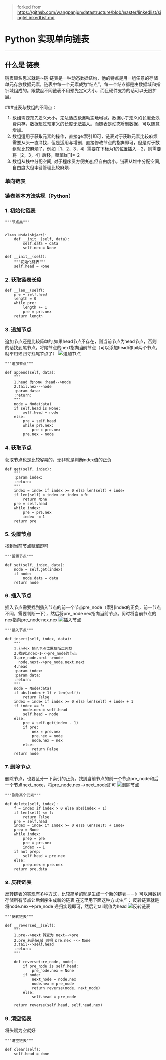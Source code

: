 > forked from https://github.com/wangpanjun/datastructure/blob/master/linkedlist/singleLinkedList.md

# Python 实现单向链表

------


## 什么是 **链表**

链表顾名思义就是～链
链表是一种动态数据结构，他的特点是用一组任意的存储单元存放数据元素。链表中每一个元素成为“结点”，每一个结点都是由数据域和指针域组成的。跟数组不同链表不用预先定义大小，而且硬件支持的话可以无限扩展。

###链表与数组的不同点：

 1. 数组需要预先定义大小，无法适应数据动态地增减，数据小于定义的长度会浪费内存，数据超过预定义的长度无法插入。而链表是动态增删数据，可以随意增加。
 2. 数组适用于获取元素的操作，直接get索引即可，链表对于获取元素比较麻烦需要从头一直寻找，但是适用与增删，直接修改节点的指向即可，但是对于数组就比较麻烦了，例如［1，2，3，4］需要在下标为1的位置插入－2，则需要将［2，3，4］后移，赋值ls[1]=-2
 3. 数组从栈中分配空间, 对于程序员方便快速,但自由度小。链表从堆中分配空间, 自由度大但申请管理比较麻烦.

### 单向链表

### 链表基本方法实现（Python）

### 1. 初始化链表
```
"""节点类"""


class Node(object):
    def __init__(self, data):
        self.data = data
        self.nex = None

def __init__(self):
    """初始化链表"""
    self.head = None
```

### 2. 获取链表长度
```
def __len__(self):
    pre = self.head
    length = 0
    while pre:
        length += 1
        pre = pre.nex
    return length
```

### 3. 追加节点
追加节点还是比较简单的,如果head节点不存在，则当前节点为head节点，否则的话找到尾节点，将尾节点的next指向当前节点（可以添加head和tail两个节点，就不用递归寻找尾节点了）
![追加节点](http://img.blog.csdn.net/20151119233848487)
```
"""追加节点"""

def append(self, data):
    """
    1.head 为none :head-->node
    2.tail.nex-->node
    :param data:
    :return:
    """
    node = Node(data)
    if self.head is None:
        self.head = node
    else:
        pre = self.head
        while pre.nex:
            pre = pre.nex
        pre.nex = node
```

### 4. 获取节点
获取节点也是比较容易的，无非就是判断index值的正负
```
def get(self, index):
    """
    :param index:
    :return:
    """
    index = index if index >= 0 else len(self) + index
    if len(self) < index or index < 0:
        return None
    pre = self.head
    while index:
        pre = pre.nex
        index -= 1
    return pre
```
### 5. 设置节点
找到当前节点赋值即可
```
"""设置节点"""

def set(self, index, data):
    node = self.get(index)
    if node:
        node.data = data
    return node
```
### 6. 插入节点
插入节点需要找到插入节点的前一个节点pre_node（索引index的正负，前一节点不同，需要判断一下），然后将pre_node.nex指向当前节点。同时将当前节点的nex指向pre_node.nex.nex
![插入节点](http://img.blog.csdn.net/20151119233548930)
```
"""插入节点"""

def insert(self, index, data):
    """
    1.index 插入节点位置包括正负数
    2.找到index-1-->pre_node的节点
    3.pre_node.next-->node
      node.next-->pre_node.next.next
    4.head
    :param index:
    :param data:
    :return:
    """
    node = Node(data)
    if abs(index + 1) > len(self):
        return False
    index = index if index >= 0 else len(self) + index + 1
    if index == 0:
        node.nex = self.head
        self.head = node
    else:
        pre = self.get(index - 1)
        if pre:
            nex = pre.nex
            pre.nex = node
            node.nex = nex
        else:
            return False
    return node
```
### 7. 删除节点
删除节点，也要区分一下索引的正负。找到当前节点的前一个节点pre_node和后一个节点next_node，将pre_node.nex-->next_node即可
![删除节点](http://img.blog.csdn.net/20151120112608565)
```
"""删除某个元素"""

def delete(self, index):
    f = index if index > 0 else abs(index + 1)
    if len(self) <= f:
        return False
    pre = self.head
    index = index if index >= 0 else len(self) + index
    prep = None
    while index:
        prep = pre
        pre = pre.nex
        index -= 1
    if not prep:
        self.head = pre.nex
    else:
        prep.nex = pre.nex
    return pre.data
```

### 8. 反转链表
反转链表的实现有多种方式，比较简单的就是生成一个新的链表－－》可以用数组存储所有节点让后倒序生成新的链表
在这里用下面这种方式生产：
反转链表就是将node.nex-->pre_node 递归实现即可，然后让tail赋值为head
![反转链表](http://img.blog.csdn.net/20151119233824408)
```
"""反转链表"""

def __reversed__(self):
    """
    1.pre-->next 转变为 next-->pre
    2.pre 若是head 则把 pre.nex --> None
    3.tail-->self.head
    :return:
    """

    def reverse(pre_node, node):
        if pre_node is self.head:
            pre_node.nex = None
        if node:
            next_node = node.nex
            node.nex = pre_node
            return reverse(node, next_node)
        else:
            self.head = pre_node

    return reverse(self.head, self.head.nex)
```
### 9. 清空链表
将头赋为空就好
```
"""清空链表"""

def clear(self):
    self.head = None
```
